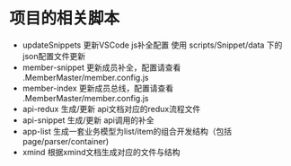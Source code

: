 

# 项目的相关脚本

* updateSnippets 更新VSCode js补全配置 使用 scripts/Snippet/data 下的json配置文件更新
* member-snippet 更新成员补全，配置请查看 .MemberMaster/member.config.js
* member-index 更新成员总线，配置请查看 .MemberMaster/member.config.js
* api-redux 生成/更新 api文档对应的redux流程文件
* api-snippet 生成/更新 api调用的补全
* app-list 生成一套业务模型为list/item的组合开发结构（包括page/parser/container)
* xmind 根据xmind文档生成对应的文件与结构